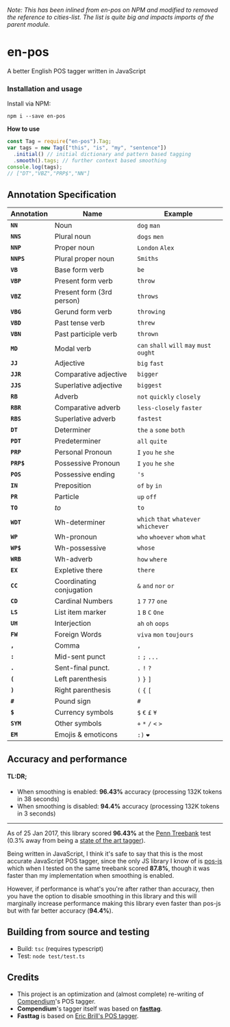 _Note: This has been inlined from en-pos on NPM and modified to removed the reference to cities-list. The list is quite
big and impacts imports of the parent module._

# en-pos

A better English POS tagger written in JavaScript

### Installation and usage

Install via NPM:

```
npm i --save en-pos
```

**How to use**

```javascript
const Tag = require("en-pos").Tag;
var tags = new Tag(["this", "is", "my", "sentence"])
  .initial() // initial dictionary and pattern based tagging
  .smooth().tags; // further context based smoothing
console.log(tags);
// ["DT","VBZ","PRP$","NN"]
```

## Annotation Specification

| Annotation | Name                      | Example                                   |
| ---------- | ------------------------- | ----------------------------------------- |
| **`NN`**   | Noun                      | `dog` `man`                               |
| **`NNS`**  | Plural noun               | `dogs` `men`                              |
| **`NNP`**  | Proper noun               | `London` `Alex`                           |
| **`NNPS`** | Plural proper noun        | `Smiths`                                  |
| **`VB`**   | Base form verb            | `be`                                      |
| **`VBP`**  | Present form verb         | `throw`                                   |
| **`VBZ`**  | Present form (3rd person) | `throws`                                  |
| **`VBG`**  | Gerund form verb          | `throwing`                                |
| **`VBD`**  | Past tense verb           | `threw`                                   |
| **`VBN`**  | Past participle verb      | `thrown`                                  |
| **`MD`**   | Modal verb                | `can` `shall` `will` `may` `must` `ought` |
| **`JJ`**   | Adjective                 | `big` `fast`                              |
| **`JJR`**  | Comparative adjective     | `bigger`                                  |
| **`JJS`**  | Superlative adjective     | `biggest`                                 |
| **`RB`**   | Adverb                    | `not` `quickly` `closely`                 |
| **`RBR`**  | Comparative adverb        | `less-closely` `faster`                   |
| **`RBS`**  | Superlative adverb        | `fastest`                                 |
| **`DT`**   | Determiner                | `the` `a` `some` `both`                   |
| **`PDT`**  | Predeterminer             | `all` `quite`                             |
| **`PRP`**  | Personal Pronoun          | `I` `you` `he` `she`                      |
| **`PRP$`** | Possessive Pronoun        | `I` `you` `he` `she`                      |
| **`POS`**  | Possessive ending         | `'s`                                      |
| **`IN`**   | Preposition               | `of` `by` `in`                            |
| **`PR`**   | Particle                  | `up` `off`                                |
| **`TO`**   | _to_                      | `to`                                      |
| **`WDT`**  | Wh-determiner             | `which` `that` `whatever` `whichever`     |
| **`WP`**   | Wh-pronoun                | `who` `whoever` `whom` `what`             |
| **`WP$`**  | Wh-possessive             | `whose`                                   |
| **`WRB`**  | Wh-adverb                 | `how` `where`                             |
| **`EX`**   | Expletive there           | `there`                                   |
| **`CC`**   | Coordinating conjugation  | `&` `and` `nor` `or`                      |
| **`CD`**   | Cardinal Numbers          | `1` `7` `77` `one`                        |
| **`LS`**   | List item marker          | `1` `B` `C` `One`                         |
| **`UH`**   | Interjection              | `ah` `oh` `oops`                          |
| **`FW`**   | Foreign Words             | `viva` `mon` `toujours`                   |
| **`,`**    | Comma                     | `,`                                       |
| **`:`**    | Mid-sent punct            | `:` `;` `...`                             |
| **`.`**    | Sent-final punct.         | `.` `!` `?`                               |
| **`(`**    | Left parenthesis          | `)` `}` `]`                               |
| **`)`**    | Right parenthesis         | `(` `{` `[`                               |
| **`#`**    | Pound sign                | `#`                                       |
| **`$`**    | Currency symbols          | `$` `€` `£` `¥`                           |
| **`SYM`**  | Other symbols             | `+` `*` `/` `<` `>`                       |
| **`EM`**   | Emojis & emoticons        | `:)` `❤`                                  |

## Accuracy and performance

#### TL:DR;

- When smoothing is enabled: **96.43%** accuracy (processing 132K tokens in 38 seconds)
- When smoothing is disabled: **94.4%** accuracy (processing 132K tokens in 3 seconds)

---

As of 25 Jan 2017, this library scored **96.43%** at the [Penn Treebank](http://www.cis.upenn.edu/~treebank/) test (0.3%
away from being a
[state of the art tagger](<https://www.aclweb.org/aclwiki/index.php?title=POS_Tagging_(State_of_the_art)>)).

Being written in JavaScript, I think it's safe to say that this is the most accurate JavaScript POS tagger, since the
only JS library I know of is [pos-js](https://github.com/neopunisher/pos-js) which when I tested on the same treebank
scored **87.8%**, though it was faster than my implementation when smoothing is enabled.

However, if performance is what's you're after rather than accuracy, then you have the option to disable smoothing in
this library and this will marginally increase performance making this library even faster than pos-js but with far
better accuracy (**94.4%**).

## Building from source and testing

- Build: `tsc` (requires typescript)
- Test: `node test/test.ts`

## Credits

- This project is an optimization and (almost complete) re-writing of
  [Compendium](https://github.com/Ulflander/compendium-js)'s POS tagger.
- **Compendium**'s tagger itself was based on **[fasttag](https://github.com/mark-watson/fasttag_v2)**.
- **Fasttag** is based on [Eric Brill's POS tagger](https://en.wikipedia.org/wiki/Brill_tagger).
